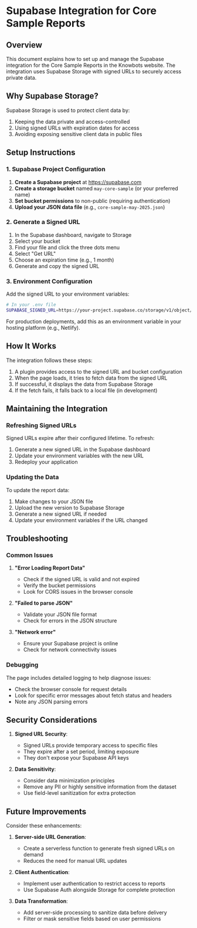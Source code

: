 # Supabase Integration for Core Sample Reports

## Overview

This document explains how to set up and manage the Supabase integration for the Core Sample Reports in the Knowbots website. The integration uses Supabase Storage with signed URLs to securely access private data.

## Why Supabase Storage?

Supabase Storage is used to protect client data by:
1. Keeping the data private and access-controlled
2. Using signed URLs with expiration dates for access
3. Avoiding exposing sensitive client data in public files

## Setup Instructions

### 1. Supabase Project Configuration

1. **Create a Supabase project** at https://supabase.com
2. **Create a storage bucket** named `may-core-sample` (or your preferred name)
3. **Set bucket permissions** to non-public (requiring authentication)
4. **Upload your JSON data file** (e.g., `core-sample-may-2025.json`)

### 2. Generate a Signed URL

1. In the Supabase dashboard, navigate to Storage
2. Select your bucket
3. Find your file and click the three dots menu
4. Select "Get URL"
5. Choose an expiration time (e.g., 1 month)
6. Generate and copy the signed URL

### 3. Environment Configuration

Add the signed URL to your environment variables:

```bash
# In your .env file
SUPABASE_SIGNED_URL=https://your-project.supabase.co/storage/v1/object/sign/your-bucket/your-file.json?token=your-token
```

For production deployments, add this as an environment variable in your hosting platform (e.g., Netlify).

## How It Works

The integration follows these steps:

1. A plugin provides access to the signed URL and bucket configuration
2. When the page loads, it tries to fetch data from the signed URL
3. If successful, it displays the data from Supabase Storage
4. If the fetch fails, it falls back to a local file (in development)

## Maintaining the Integration

### Refreshing Signed URLs

Signed URLs expire after their configured lifetime. To refresh:

1. Generate a new signed URL in the Supabase dashboard
2. Update your environment variables with the new URL
3. Redeploy your application

### Updating the Data

To update the report data:

1. Make changes to your JSON file
2. Upload the new version to Supabase Storage
3. Generate a new signed URL if needed
4. Update your environment variables if the URL changed

## Troubleshooting

### Common Issues

1. **"Error Loading Report Data"**
   - Check if the signed URL is valid and not expired
   - Verify the bucket permissions
   - Look for CORS issues in the browser console

2. **"Failed to parse JSON"**
   - Validate your JSON file format
   - Check for errors in the JSON structure

3. **"Network error"**
   - Ensure your Supabase project is online
   - Check for network connectivity issues

### Debugging

The page includes detailed logging to help diagnose issues:
- Check the browser console for request details
- Look for specific error messages about fetch status and headers
- Note any JSON parsing errors

## Security Considerations

1. **Signed URL Security**:
   - Signed URLs provide temporary access to specific files
   - They expire after a set period, limiting exposure
   - They don't expose your Supabase API keys

2. **Data Sensitivity**:
   - Consider data minimization principles
   - Remove any PII or highly sensitive information from the dataset
   - Use field-level sanitization for extra protection

## Future Improvements

Consider these enhancements:

1. **Server-side URL Generation**:
   - Create a serverless function to generate fresh signed URLs on demand
   - Reduces the need for manual URL updates

2. **Client Authentication**:
   - Implement user authentication to restrict access to reports
   - Use Supabase Auth alongside Storage for complete protection

3. **Data Transformation**:
   - Add server-side processing to sanitize data before delivery
   - Filter or mask sensitive fields based on user permissions